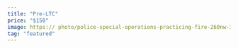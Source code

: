 ```yaml
---
title: "Pre-LTC"
price: "$150"
image: https:// photo/police-special-operations-practicing-fire-260nw-397249246.jpg
tag: "featured"
---
```


<!--stackedit_data:
eyJoaXN0b3J5IjpbLTYwODI1MTM2OCw4NzA1MDMwNzIsLTE2Nj
IzNzU1NTEsMTc4NzczMTkwNywtMzUyMjY1NTQ3LC05MDExNDMx
OTIsLTE0ODYxNTU4NjksLTMzNjcxMjcyMV19
-->